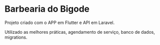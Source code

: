 
# Barbearia do Bigode

Projeto criado com o APP em Flutter e API em Laravel.

Utilizado as melhores práticas, agendamento de serviço, banco de dados, migrations. 
